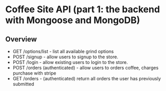 # Coffee Site API (part 1: the backend with Mongoose and MongoDB)

## Overview

* GET /options/list - list all available grind options
* POST /signup - allow users to signup to the store.
* POST /login - allow existing users to login to the store.
* POST /orders  (authenticated) - allow users to orders coffee, charges purchase with stripe
* GET /orders - (authenticated) return all orders the user has previously submitted

